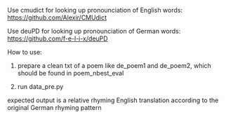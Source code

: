 Use cmudict for looking up pronounciation of English words: https://github.com/Alexir/CMUdict

Use deuPD for looking up pronounciation of German words: https://github.com/f-e-l-i-x/deuPD

How to use:

1. prepare a clean txt of a poem like de_poem1 and de_poem2, which should be found in poem_nbest_eval

2. run data_pre.py

expected output is a relative rhyming English translation according to the original German rhyming pattern
